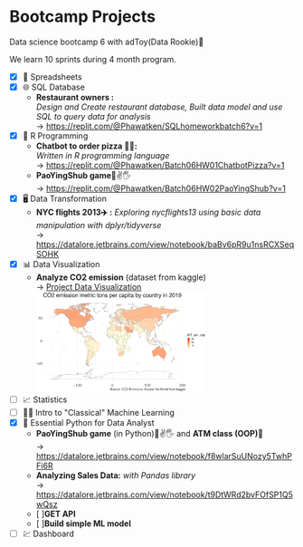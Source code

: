 # Bootcamp Projects

Data science bootcamp 6 with adToy(Data Rookie)🐤

We learn 10 sprints during 4 month program.

- [x] 📄 Spreadsheets
- [x] 🌐 SQL Database 
   - **Restaurant owners :** </br> *Design and Create restaurant database, Built data model and use SQL to query data for analysis* </br>
   -> https://replit.com/@Phawatken/SQLhomeworkbatch6?v=1
- [x] 📘 R Programming
   - **Chatbot to order pizza 🤖🍕:** </br> *Written in R programming language* </br>
   -> https://replit.com/@Phawatken/Batch06HW01ChatbotPizza?v=1
   - **PaoYingShub game**👊✌🖐</br>
   -> https://replit.com/@Phawatken/Batch06HW02PaoYingShub?v=1
- [x] 🖥️ Data Transformation
   - **NYC flights 2013✈️ :** *Exploring nycflights13 using basic data manipulation with dplyr/tidyverse* </br>
   -> https://datalore.jetbrains.com/view/notebook/baBv6pR9u1nsRCXSeqSOHK
- [x] 📊 Data Visualization
   - **Analyze CO2 emission** (dataset from kaggle) </br>
   -> [Project Data Visualization](./DataVisualization_CO2.pdf) </br>
       [<img src ="./CO2_emission.jpg" width="300"/>](./DataVisualization_CO2.pdf)
- [ ] 📈 Statistics
- [ ] 👨‍💻 Intro to "Classical" Machine Learning
- [x] 🐍 Essential Python for Data Analyst
   - **PaoYingShub game** (in Python)👊✌🖐 and **ATM class (OOP)🏧**</br>
   -> https://datalore.jetbrains.com/view/notebook/f8wlarSuUNozy5TwhPFi6R
   - **Analyzing Sales Data:** *with Pandas library* </br>
   -> https://datalore.jetbrains.com/view/notebook/t9DtWRd2bvFOfSP1Q5wQsz
   - [ ]**GET API**
   - [ ]**Build simple ML model**
- [ ] 💹 Dashboard

